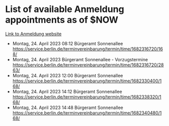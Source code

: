 # List of available Anmeldung appointments as of $NOW
[Link to Anmeldung website](https://service.berlin.de/terminvereinbarung/termin/tag.php?termin=1&anliegen[]=120686&dienstleisterlist=122210,122217,327316,122219,327312,122227,327314,122231,327346,122243,327348,122254,122252,329742,122260,329745,122262,329748,122271,327278,122273,327274,122277,327276,330436,122280,327294,122282,327290,122284,327292,122291,327270,122285,327266,122286,327264,122296,327268,150230,329760,122297,327286,122294,327284,122312,329763,122314,329775,122304,327330,122311,327334,122309,327332,317869,122281,327352,122279,329772,122283,122276,327324,122274,327326,122267,329766,122246,327318,122251,327320,122257,327322,122208,327298,122226,327300&herkunft=http%3A%2F%2Fservice.berlin.de%2Fdienstleistung%2F120686%2F)
- Montag, 24. April 2023 08:12 Bürgeramt Sonnenallee https://service.berlin.de/terminvereinbarung/termin/time/1682316720/168/
- Montag, 24. April 2023  Bürgeramt Sonnenallee - Vorzugstermine https://service.berlin.de/terminvereinbarung/termin/time/1682316720/2863/
- Montag, 24. April 2023 12:00 Bürgeramt Sonnenallee https://service.berlin.de/terminvereinbarung/termin/time/1682330400/168/
- Montag, 24. April 2023 14:12 Bürgeramt Sonnenallee https://service.berlin.de/terminvereinbarung/termin/time/1682338320/168/
- Montag, 24. April 2023 14:48 Bürgeramt Sonnenallee https://service.berlin.de/terminvereinbarung/termin/time/1682340480/168/
